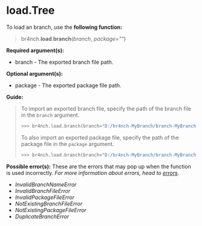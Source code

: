 # load.Tree

To load an branch, use the **following function:**

> br4nch.**load**.**branch**(*branch*, *package=""*)

**Required argument(s):**

- branch - The exported branch file path.

**Optional argument(s):**

- package - The exported package file path.

**Guide:**

> To import an exported branch file, specify the path of the branch file in the `branch` argument.
>
> ```python
> >>> br4nch.load.branch(branch="D:/br4nch-MyBranch/branch-MyBranch")
> ```
>
> To also import an exported package file, specify the path of the package file in the `package` argument.
>
> ```python
> >>> br4nch.load.branch(branch="D:/br4nch-MyBranch/branch-MyBranch", package="D:/br4nch-MyBranch/package-MyBranch")
> ```

**Possible error(s):**
These are the errors that may pop up when the function is used incorrectly.
*For more information about errors, head to [errors](../../guides/errors.md).*

- *InvalidBranchNameError*
- *InvalidBranchFileError*
- *InvalidPackageFileError*
- *NotExistingBranchFileError*
- *NotExistingPackageFileError*
- *DuplicateBranchError*

